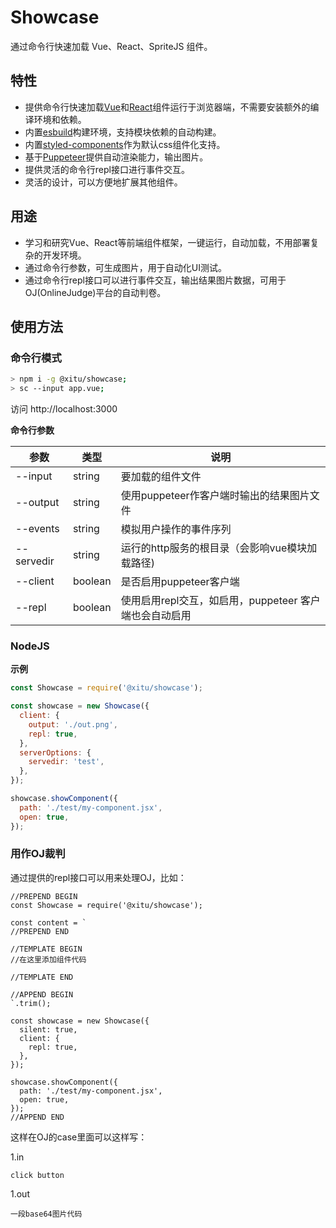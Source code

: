 # Showcase

通过命令行快速加载 Vue、React、SpriteJS 组件。

## 特性

- 提供命令行快速加载[Vue](https://vuejs.org/)和[React](https://reactjs.org/)组件运行于浏览器端，不需要安装额外的编译环境和依赖。
- 内置[esbuild](https://esbuild.github.io/)构建环境，支持模块依赖的自动构建。
- 内置[styled-components](https://github.com/styled-components/styled-components)作为默认css组件化支持。
- 基于[Puppeteer](https://github.com/puppeteer/puppeteer)提供自动渲染能力，输出图片。
- 提供灵活的命令行repl接口进行事件交互。
- 灵活的设计，可以方便地扩展其他组件。

## 用途

- 学习和研究Vue、React等前端组件框架，一键运行，自动加载，不用部署复杂的开发环境。
- 通过命令行参数，可生成图片，用于自动化UI测试。
- 通过命令行repl接口可以进行事件交互，输出结果图片数据，可用于OJ(OnlineJudge)平台的自动判卷。

## 使用方法

### 命令行模式

```bash
> npm i -g @xitu/showcase;
> sc --input app.vue;
```

访问 http://localhost:3000

**命令行参数**

| 参数 | 类型 | 说明 |
| --- | --- | --- |
| --input | string | 要加载的组件文件 |
| --output | string | 使用puppeteer作客户端时输出的结果图片文件 |
| --events | string | 模拟用户操作的事件序列 |
| --servedir | string | 运行的http服务的根目录（会影响vue模块加载路径) |
| --client | boolean | 是否启用puppeteer客户端 |
| --repl | boolean | 使用启用repl交互，如启用，puppeteer 客户端也会自动启用 |

### NodeJS

**示例**

```js
const Showcase = require('@xitu/showcase');

const showcase = new Showcase({
  client: {
    output: './out.png',
    repl: true,
  },
  serverOptions: {
    servedir: 'test',
  },
});

showcase.showComponent({
  path: './test/my-component.jsx',
  open: true,
});
```

### 用作OJ裁判

通过提供的repl接口可以用来处理OJ，比如：

```
//PREPEND BEGIN
const Showcase = require('@xitu/showcase');

const content = `
//PREPEND END

//TEMPLATE BEGIN
//在这里添加组件代码

//TEMPLATE END

//APPEND BEGIN
`.trim();

const showcase = new Showcase({
  silent: true,
  client: {
    repl: true,
  },
});

showcase.showComponent({
  path: './test/my-component.jsx',
  open: true,
});
//APPEND END
```

这样在OJ的case里面可以这样写：

1.in

```
click button
```

1.out

```
一段base64图片代码
```

